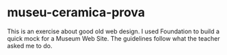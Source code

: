 # museu-ceramica-prova
This is an exercise about good old web design. I used Foundation to build a quick mock for a Museum Web Site. The guidelines follow what the teacher asked me to do.
